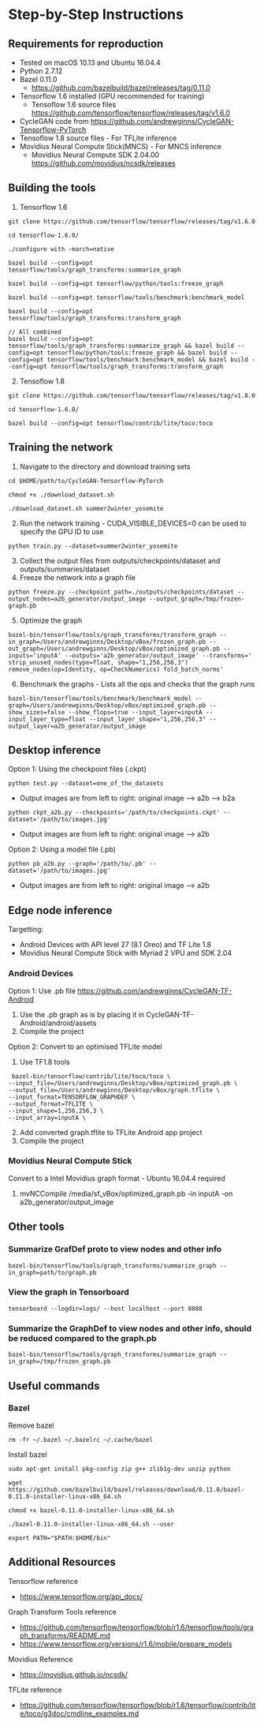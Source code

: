# Step-by-Step Instructions

## Requirements for reproduction
* Tested on macOS 10.13 and Ubuntu 16.04.4
* Python 2.7.12
* Bazel 0.11.0
  * https://github.com/bazelbuild/bazel/releases/tag/0.11.0
* Tensorflow 1.6 installed (GPU recommended for training)
  * Tensoflow 1.6 source files https://github.com/tensorflow/tensorflow/releases/tag/v1.6.0
* CycleGAN code from https://github.com/andrewginns/CycleGAN-Tensorflow-PyTorch
* Tensoflow 1.8 source files - For TFLite inference
* Movidius Neural Compute Stick(MNCS) - For MNCS inference
  * Movidius Neural Compute SDK 2.04.00 https://github.com/movidius/ncsdk/releases
  
## Building the tools
  1. Tensorflow 1.6
~~~~
git clone https://github.com/tensorflow/tensorflow/releases/tag/v1.6.0

cd tensorflow-1.6.0/

./configure with -march=native

bazel build --config=opt tensorflow/tools/graph_transforms:summarize_graph

bazel build --config=opt tensorflow/python/tools:freeze_graph

bazel build --config=opt tensorflow/tools/benchmark:benchmark_model

bazel build --config=opt tensorflow/tools/graph_transforms:transform_graph

// All combined
bazel build --config=opt tensorflow/tools/graph_transforms:summarize_graph && bazel build --config=opt tensorflow/python/tools:freeze_graph && bazel build --config=opt tensorflow/tools/benchmark:benchmark_model && bazel build --config=opt tensorflow/tools/graph_transforms:transform_graph
~~~~
  2. Tensoflow 1.8
~~~~
git clone https://github.com/tensorflow/tensorflow/releases/tag/v1.8.0

cd tensorflow-1.6.0/

bazel build --config=opt tensorflow/contrib/lite/toco:toco
~~~~

## Training the network
  1. Navigate to the directory and download training sets
~~~~
cd $HOME/path/to/CycleGAN-Tensorflow-PyTorch

chmod +x ./download_dataset.sh

./download_dataset.sh summer2winter_yosemite
~~~~
  2. Run the network training - CUDA_VISIBLE_DEVICES=0 can be used to specify the GPU ID to use
~~~~
python train.py --dataset=summer2winter_yosemite
~~~~
  3. Collect the output files from outputs/checkpoints/dataset and outputs/summaries/dataset
  4. Freeze the network into a graph file
~~~~
python freeze.py --checkpoint_path=./outputs/checkpoints/dataset --output_nodes=a2b_generator/output_image --output_graph=/tmp/frozen-graph.pb
~~~~
  5. Optimize the graph
~~~~
bazel-bin/tensorflow/tools/graph_transforms/transform_graph --in_graph=/Users/andrewginns/Desktop/vBox/frozen_graph.pb --out_graph=/Users/andrewginns/Desktop/vBox/optimized_graph.pb --inputs=‘inputA’ --outputs='a2b_generator/output_image' --transforms=' strip_unused_nodes(type=float, shape="1,256,256,3") remove_nodes(op=Identity, op=CheckNumerics) fold_batch_norms'
~~~~
  6. Benchmark the graphs - Lists all the ops and checks that the graph runs
~~~~
bazel-bin/tensorflow/tools/benchmark/benchmark_model --graph=/Users/andrewginns/Desktop/vBox/optimized_graph.pb --show_sizes=false --show_flops=true --input_layer=inputA --input_layer_type=float --input_layer_shape="1,256,256,3" --output_layer=a2b_generator/output_image
~~~~

## Desktop inference
Option 1: Using the checkpoint files (.ckpt)
~~~~
python test.py --dataset=one_of_the_datasets
~~~~
  * Output images are from left to right: original image --> a2b --> b2a
~~~~
python ckpt_a2b.py --checkpoints='/path/to/checkpoints.ckpt' --dataset='/path/to/images.jpg'
~~~~
  * Output images are from left to right: original image --> a2b

Option 2: Using a model file (.pb)
~~~~
python pb_a2b.py --graph='/path/to/.pb' --dataset='/path/to/images.jpg'
~~~~
  * Output images are from left to right: original image --> a2b

## Edge node inference
Targetting:
  * Android Devices with API level 27 (8.1 Oreo) and TF Lite 1.8
  * Movidius Neural Compute Stick with Myriad 2 VPU and SDK 2.04

### Android Devices
Option 1: Use .pb file https://github.com/andrewginns/CycleGAN-TF-Android
  1. Use the .pb graph as is by placing it in CycleGAN-TF-Android/android/assets
  2. Compile the project

Option 2: Convert to an optimised TFLite model
  1. Use TF1.8 tools
~~~~
 bazel-bin/tensorflow/contrib/lite/toco/toco \
--input_file=/Users/andrewginns/Desktop/vBox/optimized_graph.pb \
--output_file=/Users/andrewginns/Desktop/vBox/graph.tflite \
--input_format=TENSORFLOW_GRAPHDEF \
--output_format=TFLITE \
--input_shape=1,256,256,3 \
--input_array=inputA \
~~~~
  2. Add converted graph.tflite to TFLite Android app project
  3. Compile the project

### Movidius Neural Compute Stick
Convert to a Intel Movidius graph format - Ubuntu 16.04.4 required
  1. mvNCCompile /media/sf_vBox/optimized_graph.pb -in inputA -on a2b_generator/output_image
  
## Other tools
  
### Summarize GrafDef proto to view nodes and other info
~~~~
bazel-bin/tensorflow/tools/graph_transforms/summarize_graph --in_graph=path/to/graph.pb
~~~~
  
### View the graph in Tensorboard
~~~~
tensorboard --logdir=logs/ --host localhost --port 8088
~~~~

### Summarize the GraphDef to view nodes and other info, should be reduced compared to the graph.pb
~~~~  
bazel-bin/tensorflow/tools/graph_transforms/summarize_graph --in_graph=/tmp/frozen_graph.pb
~~~~  
  
## Useful commands

### Bazel
  Remove bazel
~~~~
rm -fr ~/.bazel ~/.bazelrc ~/.cache/bazel
~~~~  
  
  Install bazel
~~~~
sudo apt-get install pkg-config zip g++ zlib1g-dev unzip python

wget https://github.com/bazelbuild/bazel/releases/download/0.11.0/bazel-0.11.0-installer-linux-x86_64.sh

chmod +x bazel-0.11.0-installer-linux-x86_64.sh

./bazel-0.11.0-installer-linux-x86_64.sh --user

export PATH="$PATH:$HOME/bin"
~~~~

## Additional Resources

  Tensorflow reference
  * https://www.tensorflow.org/api_docs/
  
  Graph Transform Tools reference
  * https://github.com/tensorflow/tensorflow/blob/r1.6/tensorflow/tools/graph_transforms/README.md
  * https://www.tensorflow.org/versions/r1.6/mobile/prepare_models
  
  Movidius Reference
  * https://movidius.github.io/ncsdk/
  
  TFLite reference
  * https://github.com/tensorflow/tensorflow/blob/r1.6/tensorflow/contrib/lite/toco/g3doc/cmdline_examples.md

